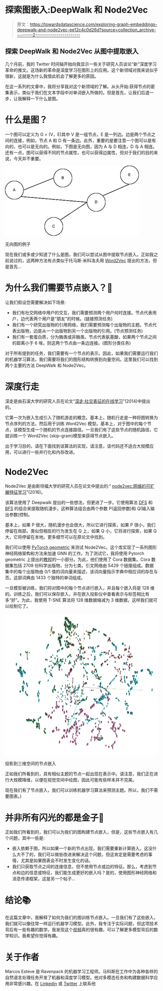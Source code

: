 # 探索图嵌入:DeepWalk 和 Node2Vec

> 原文：<https://towardsdatascience.com/exploring-graph-embeddings-deepwalk-and-node2vec-ee12c4c0d26d?source=collection_archive---------2----------------------->

## 探索 DeepWalk 和 Node2Vec 从图中提取嵌入

几个月前，我的 Twitter 时间轴开始向我显示一些关于研究人员谈论“新”深度学习革命的推文。这场新的革命是深度学习在图形上的应用。这个新领域对我来说似乎很新，这就是为什么我借此机会了解更多的原因。

在这一系列的文章中，我将分享我对这个新领域的了解。从头开始:获得节点的密集表示，类似于我们在文本字段中对单词嵌入所做的。但是首先，让我们后退一步，让我解释一下什么是图。

# 什么是图？

一个图可以定义为 G = (V，E)其中 V 是一组节点，E 是一列边。边是两个节点之间的连接，例如，节点 A 和 D 有一条边。此外，重要的是要注意一个图可以是有向的，也可以是无向的。例如，下图是无向图，因为 A 与 D 相连，D 与 A 相连。还有一点，图可以获得不同的节点属性，也可以获得边属性，但对于我们的目的来说，今天并不重要。

![](img/c9c27aadff0d730a24a0889427cf734e.png)

无向图的例子

现在我们或多或少知道了什么是图，我们可以尝试从图中提取节点嵌入。正如我之前说过的，这两种方法有点类似于托马斯·米科洛夫用 [Word2Vec](https://proceedings.neurips.cc/paper/2013/file/9aa42b31882ec039965f3c4923ce901b-Paper.pdf) 提出的方法，但是首先…

# 为什么我们需要节点嵌入？🧐

让我们假设您需要解决如下场景:

*   我们有社交网络中用户的交互，我们需要预测两个用户何时连接。节点代表用户，边代表两个用户是“朋友”的时候。(链接预测任务)
*   我们有一个研究出版物的引用网络，我们需要预测每个出版物的主题。节点代表出版物，边是从一个出版物到另一个出版物的引用。(节点预测任务)
*   我们有一套蛋白质，分为酶类或非酶类。节点代表氨基酸，如果两个节点之间的距离小于 6 埃，则这两个节点由一条边连接。(图形分类任务)

对于所有提到的任务，我们需要有一个节点的表示。因此，如果我们需要运行我们的机器学习算法，我们需要将我们的图形结构转换到向量空间。这里我们可以找到两个主要的方法 DeepWalk 和 Node2Vec。

# 深度行走

深走是由石溪大学的研究人员在论文“[深走:社交表征的在线学习](https://arxiv.org/pdf/1403.6652.pdf)”(2014)中提出的。

它第一次为嵌入生成引入了随机游走的概念。基本上，随机行走是一种将图转换为节点序列的方法，然后用于训练 Word2Vec 模型。基本上，对于图中的每个节点，该模型生成一个随机的节点连接路径。一旦我们有了这些节点的随机路径，它就训练一个 Word2Vec (skip-gram)模型来获得节点嵌入。

出于学习目的，请在下面找到该算法的实现，请注意，该代码还不适合大规模应用，可以进行一些并行化和内存改进。

# Node2Vec

Node2Vec 是由斯坦福大学的研究人员在论文中提出的:“ [node2vec:网络的可扩展特征学习](https://arxiv.org/pdf/1607.00653.pdf)”(2016)。

该算法使用了 Deepwalk 提出的一些想法，但更进了一步。它使用算法 [DFS](https://en.wikipedia.org/wiki/Depth-first_search) 和 [BFS](https://en.wikipedia.org/wiki/Breadth-first_search) 的组合来提取随机漫步。这种算法组合由两个参数 P(返回参数)和 Q(输入输出参数)控制。

基本上，如果 P 很大，随机漫步也会很大，所以它进行探索，如果 P 很小，我们停留在局部。类似但相反的行为发生在 Q 上，如果 Q 小，它将进行探索，如果 Q 大，它将停留在本地。更多细节可以在原论文中找到。

我们可以使用 [PyTorch geometric](https://pytorch-geometric.readthedocs.io/en/latest/) 来测试 Node2Vec。这个库实现了一系列图形神经网络架构和方法来加速 GNN 的工作。为了测试它，我将使用 Pytorch geometric 上提出的[教程](https://colab.research.google.com/github/AntonioLonga/PytorchGeometricTutorial/blob/main/Tutorial11/Tutorial11.ipynb)的一小部分。为此，他们使用了 Cora 数据集。Cora 数据集包括 2708 份科学出版物，分为七类。引文网络由 5429 个链接组成。数据集中的每个出版物由 0/1 值的词向量来描述，该词向量指示字典中相应词的存在与否。这部词典由 1433 个独特的单词组成。

一旦模型被训练，我们将对图中的每个节点进行嵌入，并且每个嵌入将是 128 维的。训练之后，我们可以保存嵌入，并在嵌入投影仪中查看表示与标签相比有多“好”。为此，我使用 T-SNE 算法将 128 维数据缩减为 3 维数据，这样我们就可以绘制它了。

![](img/e62e4b5064bda7f0f1d740eb6873d943.png)

投影到三维空间的节点嵌入

正如我们所看到的，具有相似主题的节点一起出现在表示中。请注意，我们正在进行大规模降维，以便在视觉空间中绘图，因此可能有些样本并不完美。

现在我们有了节点嵌入，我们可以训练机器学习算法来预测主题。所以，我们不需要图表。)

# 并非所有闪光的都是金子🏅

正如我们所看到的，我们可以为我们的图构建节点嵌入，但是，这些节点嵌入有几个问题，其中一些是:

*   嵌入依赖于图，所以如果一个新的节点出现，我们需要重新计算嵌入。这没什么大不了的，我们可以做些改进来解决这个问题，但这肯定是需要考虑的事情，尤其是如果图表会不时发生变化的话。
*   我们只获取节点之间的连接信息，但不使用节点或边的特征。那么，考虑到节点和边的信息或特征，我们能生成更好的嵌入吗？是的，使用图形神经网络和消息传递框架，这是另一个帖子…

# 结论📚

在这篇文章中，我解释了如何为我们的图训练节点嵌入。一旦我们有了这些嵌入，我们就可以像往常一样运行机器学习模型。此外，我专注于实际问题，但这项技术背后有一些有趣的数学。我发现这个[视频](https://www.youtube.com/watch?v=QZQBnl1QbCQ)真的很有趣，可以了解更多模型背后的数学知识。我希望你觉得有趣。

# 关于作者

Marcos Esteve 是 Ravenpack 的机器学习工程师。马科斯在工作中为各种各样的自然语言处理任务开发了机器和深度学习模型。他对多模态任务和构建数据科学应用非常感兴趣。在 [Linkedin](https://www.linkedin.com/in/marescas/) 或 [Twitter](https://twitter.com/mecprojects) 上联系他
